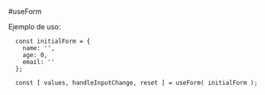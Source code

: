 #useForm

Ejemplo de uso:
```
  const initialForm = {
    name: '',
    age: 0,
    email: ''
  };
  
  const [ values, handleInputChange, reset ] = useForm( initialForm );
```